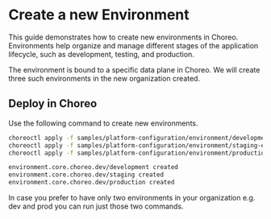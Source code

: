 # Create a new Environment
This guide demonstrates how to create new environments in Choreo. Environments help organize and manage different stages of the application lifecycle, such as development, testing, and production. 

The environment is bound to a specific data plane in Choreo. We will create three such environments in the new organization created.

## Deploy in Choreo
Use the following command to create new environments.

```bash
choreoctl apply -f samples/platform-configuration/environment/development-environment.yaml
choreoctl apply -f samples/platform-configuration/environment/staging-environment.yaml
choreoctl apply -f samples/platform-configuration/environment/production-environment.yaml
``` 

```bash
environment.core.choreo.dev/development created
environment.core.choreo.dev/staging created
environment.core.choreo.dev/production created
```
In case you prefer to have only two environments in your organization e.g. dev and prod you can run just those two commands.